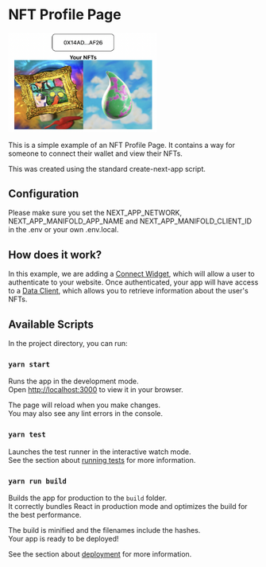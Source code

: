 # NFT Profile Page

<img src="screenshot.png" width="300" />

This is a simple example of an NFT Profile Page. It contains a way for someone to connect their wallet and view their NFTs.

This was created using the standard create-next-app script.

## Configuration
Please make sure you set the NEXT_APP_NETWORK, NEXT_APP_MANIFOLD_APP_NAME and NEXT_APP_MANIFOLD_CLIENT_ID in the .env or your own .env.local.

## How does it work?
In this example, we are adding a [Connect Widget](https://docs.manifold.xyz/v/manifold-for-developers/resources/widgets/connect-widget), which will allow a user to authenticate to your website.  Once authenticated, your app will have access to a [Data Client](https://docs.manifold.xyz/v/manifold-for-developers/resources/widgets/connect-widget/data-client), which allows you to retrieve information about the user's NFTs.

## Available Scripts

In the project directory, you can run:

### `yarn start`

Runs the app in the development mode.\
Open [http://localhost:3000](http://localhost:3000) to view it in your browser.

The page will reload when you make changes.\
You may also see any lint errors in the console.

### `yarn test`

Launches the test runner in the interactive watch mode.\
See the section about [running tests](https://facebook.github.io/create-react-app/docs/running-tests) for more information.

### `yarn run build`

Builds the app for production to the `build` folder.\
It correctly bundles React in production mode and optimizes the build for the best performance.

The build is minified and the filenames include the hashes.\
Your app is ready to be deployed!

See the section about [deployment](https://facebook.github.io/create-react-app/docs/deployment) for more information.
